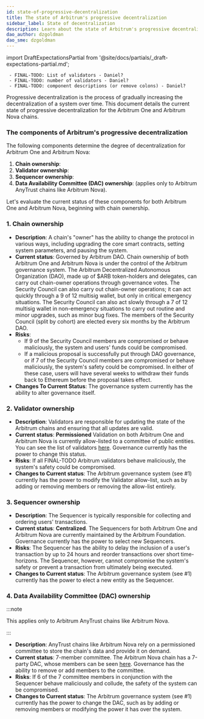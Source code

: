 ```yaml
---
id: state-of-progressive-decentralization
title: The state of Arbitrum's progressive decentralization
sidebar_label: State of decentralization
description: Learn about the state of Arbitrum's progressive decentralization.
dao_author: dzgoldman
dao_sme: dzgoldman
---
```


import DraftExpectationsPartial from '@site/docs/partials/_draft-expectations-partial.md'; 

<DraftExpectationsPartial />

```
 - FINAL-TODO: List of validators - Daniel?
 - FINAL-TODO: number of validators - Daniel?
 - FINAL-TODO: component descriptions (or remove colons) - Daniel?
```

<a data-quicklook-from='progressive-decentralization'>Progressive decentralization</a> is the process of gradually increasing the decentralization of a system over time. This document details the current state of progressive decentralization for the <a data-quicklook-from='arbitrum-one'>Arbitrum One</a> and <a data-quicklook-from='arbitrum-nova'>Arbitrum Nova</a> chains.

### The components of Arbitrum's progressive decentralization

The following components determine the degree of decentralization for Arbitrum One and Arbitrum Nova:

1. **Chain ownership**:
2. **Validator ownership**:
3. **Sequencer ownership**:
4. **Data Availability Committee (DAC) ownership**: (applies only to <a data-quicklook-from='arbitrum-anytrust-protocol'>Arbitrum AnyTrust</a> chains like Arbitrum Nova).

Let's evaluate the current status of these components for both Arbitrum One and Arbitrum Nova, beginning with <a data-quicklook-from='arbitrum-chain-owner'>chain ownership</a>.

### 1. Chain ownership

  - **Description**: A chain's "owner" has the ability to change the protocol in various ways, including upgrading the core smart contracts, setting system parameters, and pausing the system.
  - **Current status**: Governed by <a data-quicklook-from='arbitrum-dao'>Arbitrum DAO</a>. Chain ownership of both Arbitrum One and Arbitrum Nova is under the control of the Arbitrum governance system. The Arbitrum Decentralized Autonomous Organization (DAO), made up of <a data-quicklook-from='arb'>$ARB</a> token-holders and <a data-quicklook-from='delegate'>delegates</a>, can carry out chain-owner operations through governance votes. The <a data-quicklook-from='security-council'>Security Council </a> can also carry out chain-owner operations; it can act quickly through a 9 of 12 <a data-quicklook-from='multisignature-wallet'>multisig wallet</a>, but only in critical emergency situations.  The Security Council can also act slowly through a 7 of 12 multisig wallet in non-emergency situations to carry out routine and minor upgrades, such as minor bug fixes. The members of the Security Council (split by cohort) are <a data-quicklook-from='security-council-election'>elected</a> every six months by the Arbitrum DAO.
  - **Risks**:
    - If 9 of the Security Council members are compromised or behave maliciously, the system and users' funds could be compromised.
    - If a malicious proposal is successfully put through DAO governance, or if 7 of the Security Council members are compromised or behave maliciously, the system's safety could be compromised. In either of these case, users will have several weeks to withdraw their funds back to Ethereum before the proposal takes effect.
  - **Changes To Current Status**: The governance system currently has the ability to alter governance itself.

### 2. Validator ownership

  - **Description**: Validators are responsible for updating the state of the <a data-quicklook-from='arbitrum-chain'>Arbitrum chains</a> and ensuring that all updates are valid.
  - **Current status**: **Permissioned** Validation on both Arbitrum One and Arbitrum Nova is currently allow-listed to a committee of public entities. You can see the list of validators [here](#FINAL-TODO). Governance currently has the power to change this status.
  - **Risks**: If all FINAL-TODO Arbitrum validators behave maliciously, the system's safety could be compromised.
  - **Changes to Current status**: The Arbitrum governance system (see #1) currently has the power to modify the Validator allow-list, such as by adding or removing members or removing the allow-list entirely.

### 3. Sequencer ownership

  - **Description**: The Sequencer is typically responsible for collecting and ordering users' transactions.
  - **Current status**: **Centralized**. The Sequencers for both Arbitrum One and Arbitrum Nova are currently maintained by the Arbitrum Foundation. Governance currently has the power to select new Sequencers.
  - **Risks**: The Sequencer has the ability to delay the inclusion of a user's transaction by up to 24 hours and reorder transactions over short time-horizons. The Sequencer, however, cannot compromise the system's safety or prevent a transaction from ultimately being executed.
  - **Changes to Current status**: The Arbitrum governance system (see #1) currently has the power to elect a new entity as the Sequencer.

### 4. Data Availability Committee (DAC) ownership

:::note

This applies only to Arbitrum AnyTrust chains like Arbitrum Nova.

:::


  - **Description**: AnyTrust chains like Arbitrum Nova rely on a permissioned committee to store the chain's data and provide it on demand.
  - **Current status**: 7-member committee. The Arbitrum Nova chain has a 7-party DAC, whose members can be seen [here](https://developer.arbitrum.io/public-chains#arbitrum-chains-summary). Governance has the ability to remove or add members to the committee.
  - **Risks**: If 6 of the 7 committee members in conjunction with the Sequencer behave maliciously and collude, the safety of the system can be compromised.
  - **Changes to Current status**: The Arbitrum governance system (see #1) currently has the power to change the DAC, such as by adding or removing members or modifying the power it has over the system.

